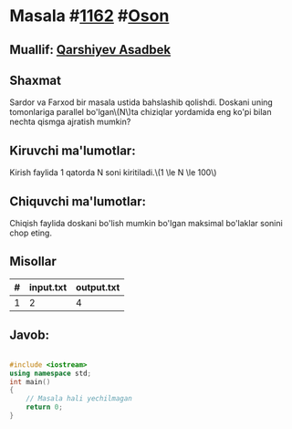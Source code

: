 
<h1>Masala #<a href="https://robocontest.uz/tasks/1162">1162</a> #<a href="https://robocontest.uz/tasks?category=1">Oson</a></h1>
<h2> Muallif: <a href="https://robocontest.uz/profile/asadbek">Qarshiyev Asadbek</a></h2>
<h2>Shaxmat</h2>
<p>Sardor va Farxod bir masala ustida bahslashib qolishdi. Doskani uning tomonlariga parallel bo'lgan\(N\)ta chiziqlar yordamida eng ko'pi bilan nechta qismga ajratish mumkin?</p>
<h2>Kiruvchi ma'lumotlar:</h2>
<p>Kirish faylida 1 qatorda N soni kiritiladi.\(1 \le N \le 100\)</p>
<h2>Chiquvchi ma'lumotlar:</h2>
<p>Chiqish faylida doskani bo'lish mumkin bo'lgan maksimal bo'laklar sonini chop eting.</p>
<h2>Misollar</h2>
<table>
    <thead>
        <tr>
            <th>#</th>
            <th>input.txt</th>
            <th>output.txt</th>
        </tr>
    </thead>
    <tbody>
            <tr>
                <td>1</td>
                <td>2</td>
                <td>4</td>
            </tr>
    </tbody>
    </table>
    
<h2>Javob:</h2>

######
```cpp
#include <iostream>
using namespace std;
int main()
{
    // Masala hali yechilmagan
    return 0;
}
```
